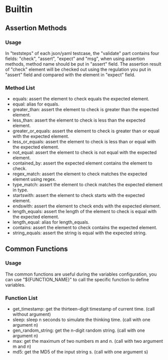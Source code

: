 # Builtin

## Assertion Methods

### Usage
In "teststeps" of each json/yaml testcase, the "validate" part contains four fields: "check", "assert", "expect" and 
"msg", when using assertion methods, method name should be put in "assert" field. The assertion result of "check" 
element will be checked out using the regulation you put in "assert" field and compared with the element in "expect"
field.

### Method List

- equals: assert the element to check equals the expected element.
- equal: alias for equals.
- greater_than: assert the element to check is greater than the expected element.
- less_than: assert the element to check is less than the expected element.
- greater_or_equals: assert the element to check is greater than or equal with the expected element.
- less_or_equals: assert the element to check is less than or equal with the expected element.
- not_equal: assert the element to check is not equal with the expected element.
- contained_by: assert the expected element contains the element to check.
- regex_match: assert the element to check matches the expected element using regex.
- type_match: assert the element to check matches the expected element in type.
- startswith: assert the element to check starts with the expected element.
- endswith: assert the element to check ends with the expected element.
- length_equals: assert the length of the element to check is equal with the expected element.
- length_equal: alias for length_equals.
- contains: assert the element to check contains the expected element.
- string_equals: assert the string is equal with the expected string.

## Common Functions

### Usage
The common functions are useful during the variables configuration, you can use "${FUNCTION_NAME}" to call the specific 
function to define variables.

### Function List
- get_timestamp: get the thirteen-digit timestamp of current time. (call without argument)
- sleep: sleep n seconds to simulate the thinking time. (call with one argument n)
- gen_random_string: get the n-digit random string. (call with one argument n)
- max: get the maximum of two numbers m and n. (call with two argument m and n)
- md5: get the MD5 of the input string s. (call with one argument s)



